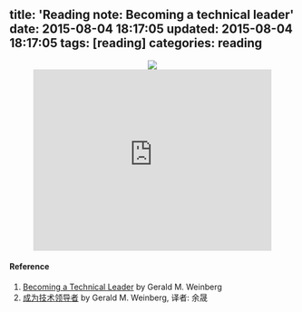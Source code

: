 title: 'Reading note: Becoming a technical leader'
date: 2015-08-04 18:17:05
updated: 2015-08-04 18:17:05
tags: [reading] 
categories: reading
---
<div align=center>
<img src="http://daweih.github.io/images/leader.jpg">
</div>

<div align=center>
<iframe src="http://daweih.github.io/js/becoming_a_technical_leader.html/index.html" width="420" height="320" frameborder="0" scrolling="yes"></iframe>
</div>


#### Reference
1. [Becoming a Technical Leader](http://book.douban.com/subject/1807715/) by Gerald M. Weinberg
2. [成为技术领导者](http://book.douban.com/subject/26419762/) by Gerald M. Weinberg, 译者: 余晟
